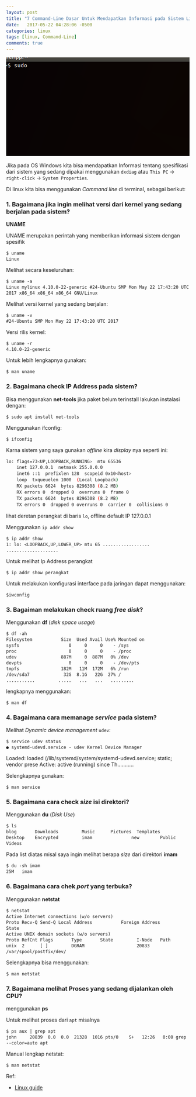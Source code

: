 ```yaml
---
layout: post
title: "7 Command-Line Dasar Untuk Mendapatkan Informasi pada Sistem Linux"
date:   2017-05-22 04:28:06 -0500
categories: linux
tags: [linux, Command-Line]
comments: true
---
```

![linux terminal](/assets/img/terminal/trmnl.png)

<span class="first-letter">J</span>ika pada OS Windows kita bisa mendapatkan Informasi tentang spesifikasi dari sistem yang sedang dipakai menggunakan `dxdiag` atau `This PC` &rarr; `right-click` &rarr; `System Properties`.

Di linux kita bisa menggunakan *Command line* di terminal, sebagai berikut:

### 1. Bagaimana jika ingin melihat versi dari kernel yang sedang berjalan pada sistem?

**UNAME**

UNAME merupakan perintah yang memberikan informasi sistem dengan spesifik

    $ uname
    Linux

Melihat secara keseluruhan:

    $ uname -a
    Linux mylinux 4.10.0-22-generic #24-Ubuntu SMP Mon May 22 17:43:20 UTC 2017 x86_64 x86_64 x86_64 GNU/Linux

Melihat versi kernel yang sedang berjalan:

    $ uname -v
    #24-Ubuntu SMP Mon May 22 17:43:20 UTC 2017

Versi rilis kernel:

    $ uname -r
    4.10.0-22-generic

Untuk lebih lengkapnya gunakan:

    $ man uname

### 2. Bagaimana check IP Address pada sistem?

Bisa menggunakan **net-tools** jika paket belum terinstall lakukan instalasi dengan:

    $ sudo apt install net-tools

Menggunakan ifconfig:

    $ ifconfig

Karna sistem yang saya gunakan *offline* kira *display* nya seperti ini:
``` bash
lo: flags=73<UP,LOOPBACK,RUNNING>  mtu 65536
    inet 127.0.0.1  netmask 255.0.0.0
    inet6 ::1  prefixlen 128  scopeid 0x10<host>
    loop  txqueuelen 1000  (Local Loopback)
    RX packets 6624  bytes 8296308 (8.2 MB)
    RX errors 0  dropped 0  overruns 0  frame 0
    TX packets 6624  bytes 8296308 (8.2 MB)
    TX errors 0  dropped 0 overruns 0  carrier 0  collisions 0
```
lihat deretan perangkat di baris `lo`, offline default IP 127.0.0.1

Menggunakan `ip addr show`

    $ ip addr show
    1: lo: <LOOPBACK,UP,LOWER_UP> mtu 65 ..................
    ....................

Untuk melihat Ip Address perangkat

    $ ip addr show perangkat

Untuk melakukan konfigurasi interface pada jaringan dapat menggunakan:

    $iwconfig

### 3. Bagaiman melakukan check ruang *free disk*?

Menggunakan  **df** (*disk space usage*)

    $ df -ah
    Filesystem           Size  Used Avail Use% Mounted on
    sysfs                   0     0     0    - /sys
    proc                    0     0     0    - /proc
    udev                 887M     0  887M   0% /dev
    devpts                  0     0     0    - /dev/pts
    tmpfs                182M   11M  172M   6% /run
    /dev/sda7             32G  8.1G   22G  27% /
    ...........         .....   ...   ...   .........

lengkapnya menggunakan:

    $ man df

### 4. Bagaimana cara memanage *service* pada sistem?

Melihat *Dynamic device management* `udev`:

    $ service udev status
    ● systemd-udevd.service - udev Kernel Device Manager
   Loaded: loaded (/lib/systemd/system/systemd-udevd.service; static; vendor prese
   Active: active (running) since Th...........

Selengkapnya gunakan:

    $ man service

### 5. Bagaimana cara check *size* isi direktori?

Menggunakan **du** (*Disk Use*)

    $ ls
    blog       Downloads         Music      Pictures  Templates
    Desktop    Encrypted         imam               new        Public    Videos

Pada list diatas misal saya ingin melihat berapa *size* dari direktori **imam**

    $ du -sh imam
    25M	  imam

### 6. Bagaimana cara chek *port* yang terbuka?

Menggunakan **netstat**

    $ netstat
    Active Internet connections (w/o servers)
    Proto Recv-Q Send-Q Local Address           Foreign Address         State      
    Active UNIX domain sockets (w/o servers)
    Proto RefCnt Flags       Type       State         I-Node   Path
    unix  2      [ ]         DGRAM                    20833    /var/spool/postfix/dev/

Selengkapnya bisa menggunakan:

    $ man netstat

### 7. Bagaimana melihat Proses yang sedang dijalankan oleh CPU?

menggunakan **ps**

Untuk melihat proses dari `apt` misalnya

    $ ps aux | grep apt
    john     20839  0.0  0.0  21328  1016 pts/0    S+   12:26   0:00 grep --color=auto apt

Manual lengkap netstat:

    $ man netstat

Ref:
- [Linux guide](http://www.linuxguide.it/linux_commands_line_en.htm)
